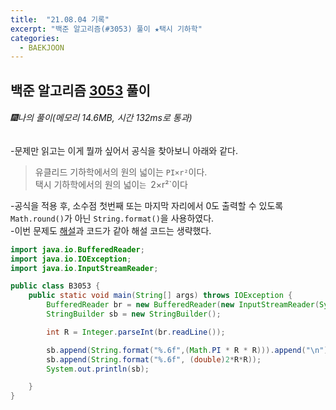 ```yaml
---
title:  "21.08.04 기록"
excerpt: "백준 알고리즘(#3053) 풀이 ★택시 기하학"
categories:
  - BAEKJOON
---
```



## 백준 알고리즘 [3053](https://www.acmicpc.net/problem/3053) 풀이

###### 🎆나의 풀이(메모리 14.6MB, 시간 132ms로 통과) <br/>
-문제만 읽고는 이게 뭘까 싶어서 공식을 찾아보니 아래와 같다.
> 유클리드 기하학에서의 원의 넓이는 `PI×r²`이다.<br>
> 택시 기하학에서의 원의 넓이`는 `2×r²`이다<br>

-공식을 적용 후, 소수점 첫번째 또는 마지막 자리에서 0도 출력할 수 있도록 `Math.round()`가 아닌 `String.format()`을 사용하였다.<br>
-이번 문제도  [해설](https://st-lab.tistory.com/89)과 코드가 같아 해설 코드는 생략했다.

  ```java
  import java.io.BufferedReader;
  import java.io.IOException;
  import java.io.InputStreamReader;

  public class B3053 {
      public static void main(String[] args) throws IOException {
          BufferedReader br = new BufferedReader(new InputStreamReader(System.in));
          StringBuilder sb = new StringBuilder();

          int R = Integer.parseInt(br.readLine());

          sb.append(String.format("%.6f",(Math.PI * R * R))).append("\n");
          sb.append(String.format("%.6f", (double)2*R*R));
          System.out.println(sb);

      }
  }
  ```
